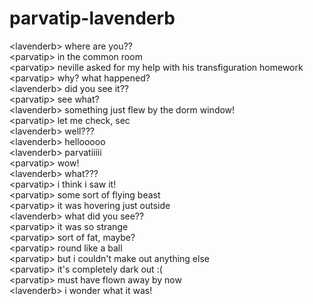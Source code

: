 # parvatip-lavenderb  
<lavenderb\> where are you??  
<parvatip\> in the common room  
<parvatip\> neville asked for my help with his transfiguration homework  
<parvatip\> why? what happened?  
<lavenderb\> did you see it??  
<parvatip\> see what?  
<lavenderb\> something just flew by the dorm window!  
<parvatip\> let me check, sec  
<lavenderb\> well???  
<lavenderb\> hellooooo  
<lavenderb\> parvatiiiii  
<parvatip\> wow!  
<lavenderb\> what???  
<parvatip\> i think i saw it!  
<parvatip\> some sort of flying beast  
<parvatip\> it was hovering just outside  
<lavenderb\> what did you see??  
<parvatip\> it was so strange  
<parvatip\> sort of fat, maybe?  
<parvatip\> round like a ball  
<parvatip\> but i couldn't make out anything else  
<parvatip\> it's completely dark out :(  
<parvatip\> must have flown away by now  
<lavenderb\> i wonder what it was!  
  
